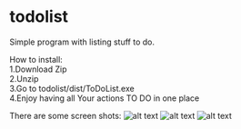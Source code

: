 # todolist
Simple program with listing stuff to do.<br />

How to install:<br />
1.Download Zip<br />
2.Unzip<br />
3.Go to todolist/dist/ToDoList.exe<br />
4.Enjoy having all Your actions TO DO in one place<br />

There are some screen shots:
![alt text](https://raw.githubusercontent.com/sebastian-blaszczak/todolist/master/screenshots/adding_stuff.png)
![alt text](https://raw.githubusercontent.com/sebastian-blaszczak/todolist/master/screenshots/layout_sorted.png)
![alt text](https://raw.githubusercontent.com/sebastian-blaszczak/todolist/master/screenshots/layout_unsorted.png)
